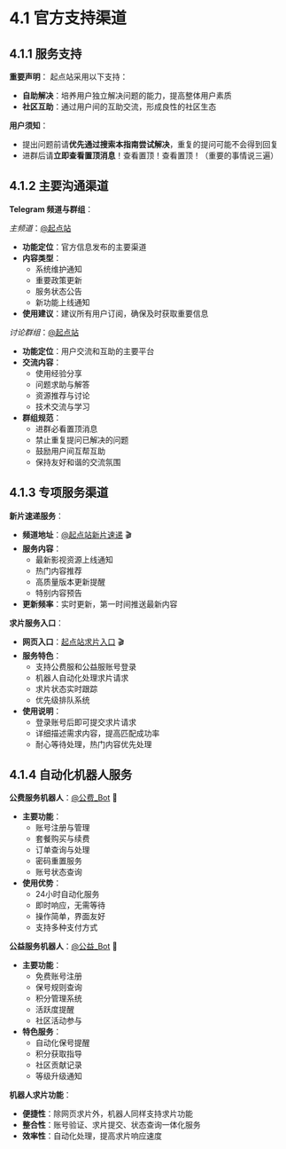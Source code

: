 # 4.1 官方支持渠道

## 4.1.1 服务支持

**重要声明**：
起点站采用以下支持：

- **自助解决**：培养用户独立解决问题的能力，提高整体用户素质
- **社区互助**：通过用户间的互助交流，形成良性的社区生态

**用户须知**：
- 提出问题前请**优先通过搜索本指南尝试解决**，重复的提问可能不会得到回复
- 进群后请**立即查看置顶消息**！查看置顶！查看置顶！（重要的事情说三遍）

## 4.1.2 主要沟通渠道

**Telegram 频道与群组**：

*主频道*：[@起点站](https://t.me/tdckemby)
- **功能定位**：官方信息发布的主要渠道
- **内容类型**：
  - 系统维护通知
  - 重要政策更新
  - 服务状态公告
  - 新功能上线通知
- **使用建议**：建议所有用户订阅，确保及时获取重要信息

*讨论群组*：[@起点站](https://t.me/tdckemby)
- **功能定位**：用户交流和互助的主要平台
- **交流内容**：
  - 使用经验分享
  - 问题求助与解答
  - 资源推荐与讨论
  - 技术交流与学习
- **群组规范**：
  - 进群必看置顶消息
  - 禁止重复提问已解决的问题
  - 鼓励用户间互帮互助
  - 保持友好和谐的交流氛围

## 4.1.3 专项服务渠道

**新片速递服务**：
- **频道地址**：[@起点站新片速递](https://t.me/+m8i8CVo-8-U2ODA1) 🎬
- **服务内容**：
  - 最新影视资源上线通知
  - 热门内容推荐
  - 高质量版本更新提醒
  - 特别内容预告
- **更新频率**：实时更新，第一时间推送最新内容

**求片服务入口**：
- **网页入口**：[起点站求片入口](https://create.startednow.org/) 🎬
- **服务特色**：
  - 支持公费服和公益服账号登录
  - 机器人自动化处理求片请求
  - 求片状态实时跟踪
  - 优先级排队系统
- **使用说明**：
  - 登录账号后即可提交求片请求
  - 详细描述需求内容，提高匹配成功率
  - 耐心等待处理，热门内容优先处理

## 4.1.4 自动化机器人服务

**公费服务机器人**：[@公费_Bot](https://t.me/StartTdckBot) 🤖
- **主要功能**：
  - 账号注册与管理
  - 套餐购买与续费
  - 订单查询与处理
  - 密码重置服务
  - 账号状态查询
- **使用优势**：
  - 24小时自动化服务
  - 即时响应，无需等待
  - 操作简单，界面友好
  - 支持多种支付方式

**公益服务机器人**：[@公益_Bot](https://t.me/tdck_emby_create_bot) 🤖
- **主要功能**：
  - 免费账号注册
  - 保号规则查询
  - 积分管理系统
  - 活跃度提醒
  - 社区活动参与
- **特色服务**：
  - 自动化保号提醒
  - 积分获取指导
  - 社区贡献记录
  - 等级升级通知

**机器人求片功能**：
- **便捷性**：除网页求片外，机器人同样支持求片功能
- **整合性**：账号验证、求片提交、状态查询一体化服务
- **效率性**：自动化处理，提高求片响应速度
